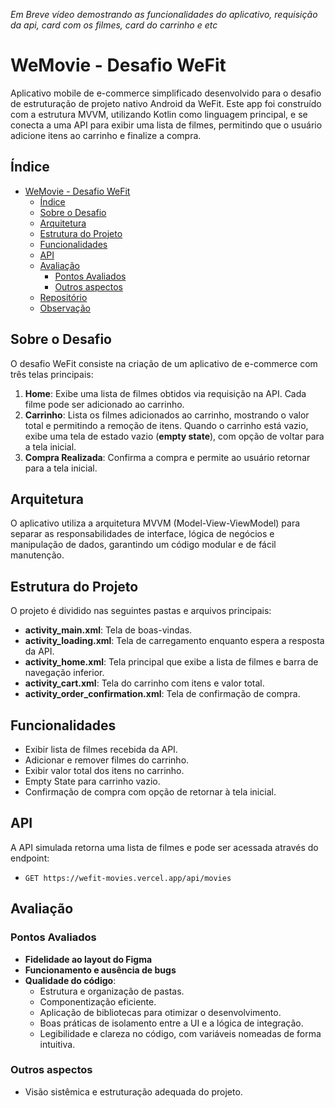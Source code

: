 *Em Breve vídeo demostrando as funcionalidades do aplicativo, requisição da api, card com os filmes, card do carrinho e etc* 

# WeMovie - Desafio WeFit

Aplicativo mobile de e-commerce simplificado desenvolvido para o desafio de estruturação de projeto nativo Android da WeFit. Este app foi construído com a estrutura MVVM, utilizando Kotlin como linguagem principal, e se conecta a uma API para exibir uma lista de filmes, permitindo que o usuário adicione itens ao carrinho e finalize a compra.

## Índice
- [WeMovie - Desafio WeFit](#wemovie---desafio-wefit)
  - [Índice](#índice)
  - [Sobre o Desafio](#sobre-o-desafio)
  - [Arquitetura](#arquitetura)
  - [Estrutura do Projeto](#estrutura-do-projeto)
  - [Funcionalidades](#funcionalidades)
  - [API](#api)
  - [Avaliação](#avaliação)
    - [Pontos Avaliados](#pontos-avaliados)
    - [Outros aspectos](#outros-aspectos)
  - [Repositório](#repositório)
  - [Observação](#observação)

## Sobre o Desafio

O desafio WeFit consiste na criação de um aplicativo de e-commerce com três telas principais:
1. **Home**: Exibe uma lista de filmes obtidos via requisição na API. Cada filme pode ser adicionado ao carrinho.
2. **Carrinho**: Lista os filmes adicionados ao carrinho, mostrando o valor total e permitindo a remoção de itens. Quando o carrinho está vazio, exibe uma tela de estado vazio (**empty state**), com opção de voltar para a tela inicial.
3. **Compra Realizada**: Confirma a compra e permite ao usuário retornar para a tela inicial.


## Arquitetura

O aplicativo utiliza a arquitetura MVVM (Model-View-ViewModel) para separar as responsabilidades de interface, lógica de negócios e manipulação de dados, garantindo um código modular e de fácil manutenção.

## Estrutura do Projeto

O projeto é dividido nas seguintes pastas e arquivos principais:
- **activity_main.xml**: Tela de boas-vindas.
- **activity_loading.xml**: Tela de carregamento enquanto espera a resposta da API.
- **activity_home.xml**: Tela principal que exibe a lista de filmes e barra de navegação inferior.
- **activity_cart.xml**: Tela do carrinho com itens e valor total.
- **activity_order_confirmation.xml**: Tela de confirmação de compra.

## Funcionalidades

- Exibir lista de filmes recebida da API.
- Adicionar e remover filmes do carrinho.
- Exibir valor total dos itens no carrinho.
- Empty State para carrinho vazio.
- Confirmação de compra com opção de retornar à tela inicial.

## API

A API simulada retorna uma lista de filmes e pode ser acessada através do endpoint:
- `GET https://wefit-movies.vercel.app/api/movies`

## Avaliação

### Pontos Avaliados
- **Fidelidade ao layout do Figma**
- **Funcionamento e ausência de bugs**
- **Qualidade do código**:
  - Estrutura e organização de pastas.
  - Componentização eficiente.
  - Aplicação de bibliotecas para otimizar o desenvolvimento.
  - Boas práticas de isolamento entre a UI e a lógica de integração.
  - Legibilidade e clareza no código, com variáveis nomeadas de forma intuitiva.

### Outros aspectos
- Visão sistêmica e estruturação adequada do projeto.
